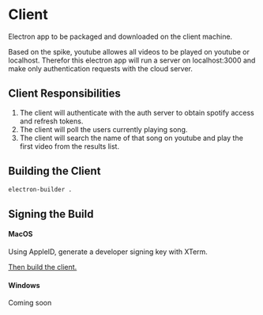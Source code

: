 # Client
Electron app to be packaged and downloaded on the client machine.

Based on the spike, youtube allowes all videos to be played on youtube or localhost. Therefor this electron app will run a server
on localhost:3000 and make only authentication requests with the cloud server.

## Client Responsibilities

1. The client will authenticate with the auth server to obtain spotify access and refresh tokens.
2. The client will poll the users currently playing song.
3. The client will search the name of that song on youtube and play the first video from the results list.


## Building the Client

```bash
electron-builder .
```

## Signing the Build
#### MacOS
Using AppleID, generate a developer signing key with XTerm.

[Then build the client.](#building-the-client)


#### Windows

Coming soon